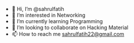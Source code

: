 - 👋 Hi, I’m @sahrulfatih
- 👀 I’m interested in Networking
- 🌱 I’m currently learning Programming
- 💞️ I’m looking to collaborate on Hacking Material
- 📫 How to reach me sahrulfatih22@gmail.com

<!---
sahrulfatih/sahrulfatih is a ✨ special ✨ repository because its `README.md` (this file) appears on your GitHub profile.
You can click the Preview link to take a look at your changes.
--->
